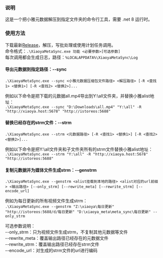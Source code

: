 ### 说明
这是一个把小雅元数据解压到指定文件夹的命令行工具，需要 .net 8 运行时。

### 使用方法
下载最新[Release](https://github.com/zhouguangjie/XiaoyaMetaSync/releases/latest)，解压，写批处理或使用计划任务调用。  
命令格式：`.\XiaoyaMetaSync.exe 功能 <必要参数>[可选参数]`  
每次调用都会生成日志，路径：`%LOCALAPPDATA%\XiaoyaMetaSync\Log`  

#### 导出元数据到指定路径：--sync
`.\XiaoyaMetaSync.exe --sync <小雅元数据压缩包文件路径> <解压路径> [-R <查找1> <替换1>] [-R <查找2> <替换2>]...`  

例如以下命令是把下载的元数据all.mp4导出到Y:\all文件夹，并替换小雅alist地址：  
`.\XiaoyaMetaSync.exe --sync "D:\Downloads\all.mp4" "Y:\all" -R "http://xiaoya.host:5678" "http://istoreos:5688"`

#### 替换已经存在的strm文件：--strm
`.\XiaoyaMetaSync.exe --strm <元数据路径> [-R <查找1> <替换1>] [-R <查找2> <替换2>]...`

例如以下命令是把Y:\all文件夹和子文件夹所有的strm文件替换小雅alist地址：  
`.\XiaoyaMetaSync.exe --strm "Y:\all" -R "http://xiaoya.host:5678" "http://istoreos:5688"`

#### 复制元数据并为媒体文件生成strm：--genstrm
`.\XiaoyaMetaSync.exe --genstrm <alist挂载到本地的路径> <alist对应的url前缀> <输出路径> [--only_strm] [--rewrite_meta] [--rewrite_strm] [--encode_url]`  

例如为每日更新的所有视频文件生成strm：   
`.\XiaoyaMetaSync.exe --genstrm "Z:\xiaoya\每日更新" "http://istoreos:5688/d/每日更新" "D:\xiaoya_meta\meta_sync\每日更新" --only_strm`  

可选参数说明：  
--only_strm：只为视频文件生成strm，不复制其他元数据等文件  
--rewrite_meta：覆盖输出路径已经存在的元数据文件  
--rewrite_strm：覆盖输出路径已经存在strm文件  
--encode_url：对生成的strm文件的url进行编码  

